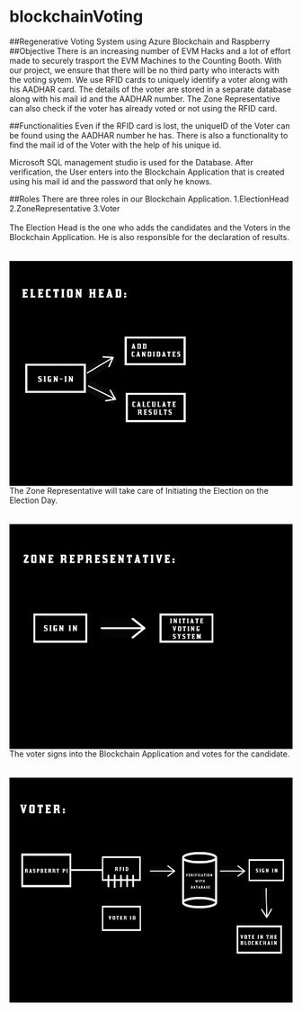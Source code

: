 # blockchainVoting
##Regenerative Voting System using Azure Blockchain and Raspberry
##Objective
  There is an increasing number of EVM Hacks and a lot of effort made to securely trasport the EVM Machines to the Counting Booth.  With our project, we ensure that there will be no third party who interacts with the voting sytem.  We use RFID cards to uniquely identify a voter along with his AADHAR card.  The details of the voter are stored in a separate database along with his mail id and the AADHAR number.  The Zone Representative can also check if the voter has already voted or not using the RFID card.

##Functionalities
  Even if the RFID card is lost, the uniqueID of the Voter can be found using the AADHAR number he has.  There is also a functionality to find the mail id of the Voter with the help of his unique id.
  
  Microsoft SQL management studio is used for the Database.  After verification, the User enters into the Blockchain Application that is created using his mail id and the password that only he knows.

##Roles
  There are three roles in our Blockchain Application. 
    1.ElectionHead
    2.ZoneRepresentative
    3.Voter
  <br>
  <br>
  The Election Head is the one who adds the candidates and the Voters in the Blockchain Application. He is also responsible for the declaration of results.
  <br>
  <br>
  <br>
  <a href="url"><img src="https://github.com/coderrag/blockchainVoting/blob/master/election%20head.jpg" align="left" height="400" width="1000" ></a>
  <br>
  <br>
  <br>
  The Zone Representative will take care of Initiating the Election on the Election Day.
  <br>
  <br>
  <br>
  <a href="url"><img src="https://github.com/coderrag/blockchainVoting/blob/master/zone%20representative.jpg" align="left" height="400" width="1000" ></a>
  <br>
  <br>
  <br>
  The voter signs into the Blockchain Application and votes for the candidate.
  <br>
  <br>
  <br>
  <a href="url"><img src="https://github.com/coderrag/blockchainVoting/blob/master/voter.jpg" align="left" height="400" width="1000" ></a>
